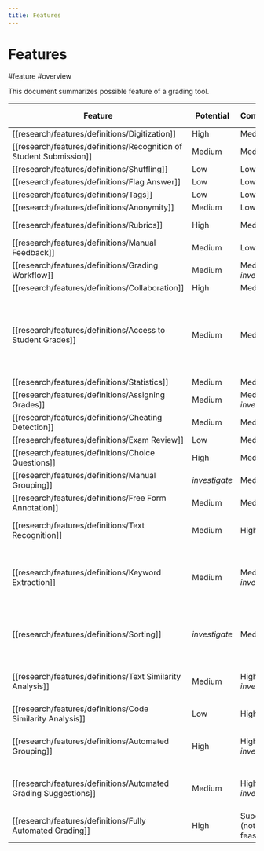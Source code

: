 ```yaml
---
title: Features
---
```


# Features

#feature #overview

This document summarizes possible feature of a grading tool.

| Feature                                                             | Potential     | Complexity                | Implemented in other tool | Adresses                                                              | [Category](research/features/Feature%20Categories.md) | [Scope of use](research/features/Feature%20Scope.md) | Remarks                                                                       |
| ------------------------------------------------------------------- | ------------- | ------------------------- | ------------------------- | --------------------------------------------------------------------- | ----------------------------------------------------- | ---------------------------------------------------- | ----------------------------------------------------------------------------- |
| [[research/features/definitions/Digitization]]                      | High          | Medium                    | Yes                       | [[research/challenges/Workload]]                                      | Assisting                                             | Universal                                            | -                                                                             |
| [[research/features/definitions/Recognition of Student Submission]] | Medium        | Medium                    | Yes                       | -                                                                     | Assisting                                             | Universal                                            | -                                                                             |
| [[research/features/definitions/Shuffling]]                         | Low           | Low                       | No                        | [[research/challenges/Consistency]]                                   | Assisting                                             | Universal                                            | -                                                                             |
| [[research/features/definitions/Flag Answer]]                       | Low           | Low                       | Yes                       | -                                                                     | Assisting                                             | Universal                                            | -                                                                             |
| [[research/features/definitions/Tags]]                              | Low           | Low                       | Yes                       | -                                                                     | Assisting                                             | Universal                                            | -                                                                             |
| [[research/features/definitions/Anonymity]]                         | Medium        | Low                       | Yes                       | [[research/challenges/Consistency]]                                   | Assisting                                             | Universal                                            | -                                                                             |
| [[research/features/definitions/Rubrics]]                           | High          | Medium                    | Yes                       | [[research/challenges/Workload]], [[research/challenges/Consistency]] | Assisting                                             | Universal                                            | -                                                                             |
| [[research/features/definitions/Manual Feedback]]                   | Medium        | Low                       | Yes                       | -                                                                     | Assisting                                             | Universal                                            | -                                                                             |
| [[research/features/definitions/Grading Workflow]]                  | Medium        | Medium _investigate_      | Yes                       | -                                                                     | Assisting                                             | Universal                                            | -                                                                             |
| [[research/features/definitions/Collaboration]]                     | High          | Medium                    | Yes                       | -                                                                     | Assisting                                             | Universal                                            | -                                                                             |
| [[research/features/definitions/Access to Student Grades]]          | Medium        | Medium                    | No                        | [[research/challenges/Consistency]]                                   | Assisting                                             | Universal                                            | Information would have to be feeded into the system from university officials |
| [[research/features/definitions/Statistics]]                        | Medium        | Medium                    | Yes                       | -                                                                     | Assisting                                             | Universal                                            | -                                                                             |
| [[research/features/definitions/Assigning Grades]]                  | Medium        | Medium _investigate_      | No                        | -                                                                     | -                                                     | Universal                                            | -                                                                             |
| [[research/features/definitions/Cheating Detection]]                | Medium        | Medium                    | No                        | -                                                                     | Assisting                                             | Universal                                            | -                                                                             |
| [[research/features/definitions/Exam Review]]                       | Low           | Medium                    | Yes                       | -                                                                     | Assisting                                             | Universal                                            | -                                                                             |
| [[research/features/definitions/Choice Questions]]                  | High          | Medium                    | Yes                       | [[research/challenges/Workload]]                                      | Automated                                             | Limited                                              | -                                                                             |
| [[research/features/definitions/Manual Grouping]]                   | _investigate_ | Medium                    | Yes                       | [[research/challenges/Workload]], [[research/challenges/Consistency]] | Assisting                                             | Limited                                              | -                                                                             |
| [[research/features/definitions/Free Form Annotation]]              | Medium        | Medium                    | Yes                       | -                                                                     | Assisting                                             | Universal                                            | -                                                                             |
| [[research/features/definitions/Text Recognition]]                  | Medium        | High                      | No                        | [[research/challenges/Workload]]                                      | Automated                                             | Limited                                              | State of the art not good enough                                              |
| [[research/features/definitions/Keyword Extraction]]                | Medium        | Medium _investigate_      | No                        | [[research/challenges/Workload]]                                      | Automated                                             | Limited                                              | Not clear whether the functionality in itself would be helpful                |
| [[research/features/definitions/Sorting]]                           | _investigate_ | Medium                    | No                        | [[research/challenges/Workload]]                                      | Automated                                             | Limited                                              | May introduce biases to grading process                                       |
| [[research/features/definitions/Text Similarity Analysis]]          | Medium        | High _investigate_        | No                        | [[research/challenges/Workload]]                                      | Automated                                             | Limited                                              | Must work really well in order to be useful                                   |
| [[research/features/definitions/Code Similarity Analysis]]          | Low           | High                      | Yes                       | -                                                                     | Automated                                             | Limited                                              | Out of scope                                                                  |
| [[research/features/definitions/Automated Grouping]]                | High          | High _investigate_        | No                        | [[research/challenges/Workload]], [[research/challenges/Consistency]] | Automated                                             | Limited                                              | Must work really well in order to be useful                                   |
| [[research/features/definitions/Automated Grading Suggestions]]     | Medium        | High _investigate_        | No                        | [[research/challenges/Workload]]                                      | Automated                                             | Limited                                              | Tedious if it does not work really well                                       |
| [[research/features/definitions/Fully Automated Grading]]           | High          | Super high (not feasible) | No                        | [[research/challenges/Workload]]                                      | Automated                                             | Limited                                              | Distrust                                                                      |
